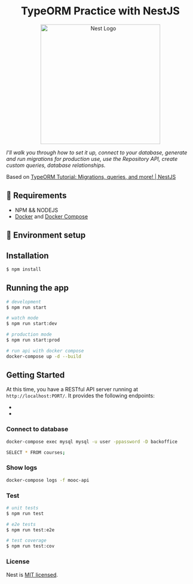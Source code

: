 <!-- TITLE -->
<h1 align="center">TypeORM Practice with NestJS</h1>
<p align="center">
  <a href="http://nestjs.com/" target="blank"><img src="https://nestjs.com/img/logo_text.svg" width="320" alt="Nest Logo" /></a>
</p>
<!-- SUMMARY -->

_I'll walk you through how to set it up, connect to your database, generate and run migrations for production use, use the Repository API, create custom queries, database relationships._

Based on [TypeORM Tutorial: Migrations, queries, and more! | NestJS
](https://youtu.be/sNosL578ECo)
<br />

## 🔨 Requirements

- NPM && NODEJS
- [Docker](https://docs.docker.com/engine/install/#server)
  and [Docker Compose](https://docs.docker.com/compose/install/#install-compose)

## 🚀 Environment setup

## Installation

```bash
$ npm install
```

## Running the app

```bash
# development
$ npm run start

# watch mode
$ npm run start:dev

# production mode
$ npm run start:prod

# run api with docker compose
docker-compose up -d --build
```

## Getting Started

At this time, you have a RESTful API server running at `http://localhost:PORT/`. It provides the following endpoints:

-
-

### Connect to database

```bash
docker-compose exec mysql mysql -u user -ppassword -D backoffice

SELECT * FROM courses;
```

### Show logs

```bash
docker-compose logs -f mooc-api
```

### Test

```bash
# unit tests
$ npm run test

# e2e tests
$ npm run test:e2e

# test coverage
$ npm run test:cov
```

### License

Nest is [MIT licensed](LICENSE).
